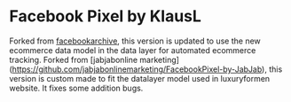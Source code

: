 # Facebook Pixel by KlausL

Forked from [facebookarchive](https://github.com/facebookarchive/GoogleTagManager-WebTemplate-For-FacebookPixel), this version is updated to use the new ecommerce data model in the data layer for automated ecommerce tracking.
Forked from [jabjabonline marketing] (https://github.com/jabjabonlinemarketing/FacebookPixel-by-JabJab), this version is custom made to fit the datalayer model used in luxuryformen website. It fixes some addition bugs.
